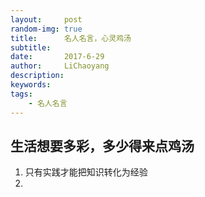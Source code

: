 ```yaml
---
layout:     post
random-img: true
title:      名人名言，心灵鸡汤
subtitle:   
date:       2017-6-29
author:     LiChaoyang
description: 
keywords: 
tags:
    - 名人名言
---
```


## 生活想要多彩，多少得来点鸡汤

 1. 只有实践才能把知识转化为经验
 2. 